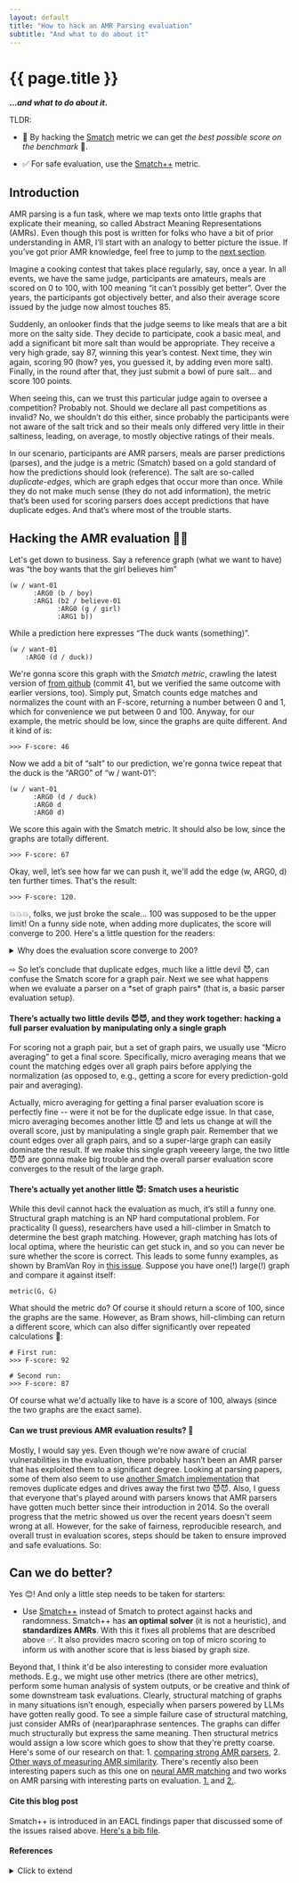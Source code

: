 ```yaml
---
layout: default
title: "How to hack an AMR Parsing evaluation"
subtitle: "And what to do about it"
---
```


# {{ page.title }}

**...*and what to do about it*.**

TLDR:

- 🤯 By hacking the [Smatch](https://github.com/snowblink14/smatch) metric we can get *the best possible score on the benchmark* 🚀. 

- ✅ For safe evaluation, use the [Smatch++](https://github.com/flipz357/smatchpp) metric.

## Introduction

AMR parsing is a fun task, where we map texts onto little graphs that explicate their meaning, so called Abstract Meaning Representations (AMRs). Even though this post is written for folks who have a bit of prior understanding in AMR, I’ll start with an analogy to better picture the issue. If you’ve got prior AMR knowledge, feel free to jump to the [next section](#hacking-the-amr-eval).

Imagine a cooking contest that takes place regularly, say, once a year. In all events, we have the same judge, participants are amateurs, meals are scored on 0 to 100, with 100 meaning “it can’t possibly get better”. Over the years, the participants got objectively better, and also their average score issued by the judge now almost touches 85.

Suddenly, an onlooker finds that the judge seems to like meals that are a bit more on the salty side. They decide to participate, cook a basic meal, and add a significant bit more salt than would be appropriate. They receive a very high grade, say 87, winning this year’s contest. Next time, they win again, scoring 90 (how? yes, you guessed it, by adding even more salt). Finally, in the round after that, they just submit a bowl of pure salt… and score 100 points.

When seeing this, can we trust this particular judge again to oversee a competition? Probably not. Should we declare all past competitions as invalid? No, we shouldn’t do this either, since probably the participants were not aware of the salt trick and so their meals only differed very little in their saltiness, leading, on average, to mostly objective ratings of their meals.

In our scenario, participants are AMR parsers, meals are parser predictions (parses), and the judge is a metric (Smatch) based on a gold standard of how the predictions should look (reference). The salt are so-called *duplicate-edges*, which are graph edges that occur more than once. While they do not make much sense (they do not add information), the metric that’s been used for scoring parsers does accept predictions that have duplicate edges. And that’s where most of the trouble starts.

## Hacking the AMR evaluation 🕵️‍♀️ <a id="hacking-the-amr-eval"></a>

Let's get down to business. Say a reference graph (what we want to have) was “the boy wants that the girl believes him”

```
(w / want-01
      :ARG0 (b / boy)
      :ARG1 (b2 / believe-01
            :ARG0 (g / girl)
            :ARG1 b))
```

While a prediction here expresses “The duck wants (something)”.

```
(w / want-01
  	:ARG0 (d / duck))
```
 
We're gonna score this graph with the *Smatch metric*, crawling the latest version of [from github](https://github.com/snowblink14/smatch) (commit 41, but we verified the same outcome with earlier versions, too). Simply put, Smatch counts edge matches and normalizes the count with an F-score, returning a number between 0 and 1, which for convenience we put between 0 and 100. Anyway, for our example, the metric should be low, since the graphs are quite different. And it kind of is:

```
>>> F-score: 46
```

Now we add a bit of “salt” to our prediction, we're gonna twice repeat that the duck is the “ARG0” of “w / want-01”:

```
(w / want-01
      :ARG0 (d / duck)
      :ARG0 d
      :ARG0 d)
```

We score this again with the Smatch metric. It should also be low, since the graphs are totally different.

```
>>> F-score: 67
```

Okay, well, let’s see how far we can push it, we'll add the edge (w, ARG0, d) ten further times. That's the result:

```
>>> F-score: 120.
```

💥💥💥, folks, we just broke the scale... 100 was supposed to be the upper limit! On a funny side note, when adding more duplicates, the score will converge to 200. Here's a little question for the readers: 
<details> 
  <summary>Why does the evaluation score converge to 200? </summary>
   It’s because of the harmonic mean in the F-score formula. By increasing the matching edges with our duplicate trick, the precision will converge to 100, while the recall will continuosly grow (due to it being normalized by the size of the reference graph which doesn’t change in size). In the harmonic mean of the F-measure we then have: x -> inf, 2 * x * 100 / (100 + x) = 200.
</details>
<br>
⇨ So let’s conclude that duplicate edges, much like a little devil 😈, can confuse the Smatch score for a graph pair. Next we see what happens when we evaluate a parser on a *set of graph pairs* (that is, a basic parser evaluation setup).

#### There’s actually two little devils 😈😈, and they work together: hacking a full parser evaluation by manipulating only a single graph

For scoring not a graph pair, but a set of graph pairs, we usually use “Micro averaging” to get a final score. Specifically, micro averaging means that we count the matching edges over all graph pairs before applying the normalization (as opposed to, e.g., getting a score for every prediction-gold pair and averaging). 

Actually, micro averaging for getting a final parser evaluation score is perfectly fine -- were it not be for the duplicate edge issue. In that case, micro averaging becomes another little 😈 and lets us change at will the overall score, just by manipulating a single graph pair. Remember that we count edges over all graph pairs, and so a super-large graph can easily dominate the result. If we make this single graph veeeery large, the two little 😈😈 are gonna make big trouble and the overall parser evaluation score converges to the result of the large graph.

#### There’s actually yet another little 😈: Smatch uses a heuristic 

While this devil cannot hack the evaluation as much, it’s still a funny one. Structural graph matching is an NP hard computational problem. For practicality (I guess), researchers have used a hill-climber in Smatch to determine the best graph matching. However, graph matching has lots of local optima, where the heuristic can get stuck in, and so you can never be sure whether the score is correct. This leads to some funny examples, as shown by BramVan Roy in [this issue](https://github.com/snowblink14/smatch/issues/43). Suppose you have one(!) large(!) graph and compare it against itself:

```
metric(G, G)
```

What should the metric do? Of course it should return a score of 100, since the graphs are the same. However, as Bram shows, hill-climbing can return a different score, which can also differ significantly over repeated calculations 🥴:

```
# First run:
>>> F-score: 92

# Second run:
>>> F-score: 87
```

Of course what we'd actually like to have is a score of 100, always (since the two graphs are the exact same). 

#### Can we trust previous AMR evaluation results? 🤔

Mostly, I would say yes. Even though we're now aware of crucial vulnerabilities in the evaluation, there probably hasn’t been an AMR parser that has exploited them to a significant degree. Looking at parsing papers, some of them also seem to use [another Smatch implementation](https://github.com/ChunchuanLv/amr-evaluation-tool-enhanced) that removes duplicate edges and drives away the first two 😈😈. Also, I guess that everyone that's played around with parsers knows that AMR parsers have gotten much better since their introduction in 2014. So the overall progress that the metric showed us over the recent years doesn't seem wrong at all. However, for the sake of fairness, reproducible research, and overall trust in evaluation scores, steps should be taken to ensure improved and safe evaluations. So:

## Can we do better?

Yes 😊! And only a little step needs to be taken for starters:

- Use [Smatch++](https://github.com/flipz357/smatchpp) instead of Smatch to protect against hacks and randomness. Smatch++ has **an optimal solver** (it is not a heuristic), and **standardizes AMRs**. With this it fixes all problems that are described above ✅. It also provides macro scoring on top of micro scoring to inform us with another score that is less biased by graph size.

Beyond that, I think it'd be also interesting to consider more evaluation methods. E.g., we might use other metrics (there are other metrics), perform some human analysis of system outputs, or be creative and think of some downstream task evaluations. Clearly, structural matching of graphs in many situations isn’t enough, especially when parsers powered by LLMs have gotten really good. To see a simple failure case of structural matching, just consider AMRs of (near)paraphrase sentences. The graphs can differ much structurally but express the same meaning. Then structural metrics would assign a low score which goes to show that they're pretty coarse. Here's some of our research on that: 1. [comparing strong AMR parsers](https://aclanthology.org/2022.eval4nlp-1.4/), 2. [Other ways of measuring AMR similarity](https://aclanthology.org/2021.tacl-1.85/). There's recently also been interesting papers such as this one on [neural AMR matching](https://aclanthology.org/2023.acl-long.892/) and two works on AMR parsing with interesting parts on evaluation. [1.](https://aclanthology.org/2023.acl-short.137) and [2.](https://aclanthology.org/2023.findings-acl.125).

#### Cite this blog post

Smatch++ is introduced in an EACL findings paper that discussed some of the issues raised above. [Here's a bib file](https://github.com/flipz357/smatchpp#citation).

#### References

<details> 
<summary> Click to extend </summary>

[Abstract Meaning Representation for Sembanking](https://aclanthology.org/W13-2322) (Banarescu et al., LAW 2013)

[Smatch: an Evaluation Metric for Semantic Feature Structures](https://aclanthology.org/P13-2131) (Cai & Knight, ACL 2013)

[SMATCH++: Standardized and Extended Evaluation of Semantic Graphs](https://aclanthology.org/2023.findings-eacl.118) (Opitz, Findings 2023)

[Better Smatch = Better Parser? AMR evaluation is not so simple anymore](https://aclanthology.org/2022.eval4nlp-1.4) (Opitz & Frank, Eval4NLP 2022)

[AMRs Assemble! Learning to Ensemble with Autoregressive Models for AMR Parsing](https://aclanthology.org/2023.acl-short.137) (Martínez Lorenzo et al., ACL 2023)

[Incorporating Graph Information in Transformer-based AMR Parsing](https://aclanthology.org/2023.findings-acl.125) (Vasylenko et al., Findings 2023)

[Weisfeiler-Leman in the Bamboo: Novel AMR Graph Metrics and a Benchmark for AMR Graph Similarity](https://aclanthology.org/2021.tacl-1.85) (Opitz et al., TACL 2021)

[Evaluate AMR Graph Similarity via Self-supervised Learning](https://aclanthology.org/2023.acl-long.892) (Shou & Lin, ACL 2023)

</details>






